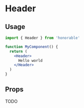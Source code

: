 # Header

## Usage

```jsx
import { Header } from 'honorable'

function MyComponent() {
  return (
    <Header>
      Hello world
    </Header>
  )
}
```

## Props

TODO
